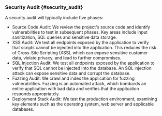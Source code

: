 ### Security Audit {#security_audit}

A security audit will typically include five phases:

* Source Code Audit: We review the project's source code and identify vulnerabilities to test in subsequent phases. Key areas include input sanitization, SQL queries and sensitive data storage.
* XSS Audit: We test all endpoints exposed by the application to verify that scripts cannot be injected into the application. This reduces the risk of Cross-Site Scripting (XSS), which can expose sensitive customer data, violate privacy, and lead to further compromises.
* SQL Injection Audit: We test all endpoints exposed by the application to verify that SQL cannot be injected into the database. An SQL injection attack can expose sensitive data and corrupt the database.
* Fuzzing Audit: We crawl and index the application for fuzzing vulnerabilities. Fuzzing is an automated attack, which bombards an entire application with bad data and verifies that the application responds appropriately.
* Deployment Stack Audit: We test the production environment, examining key elements such as the operating system, web server and applicable databases.
